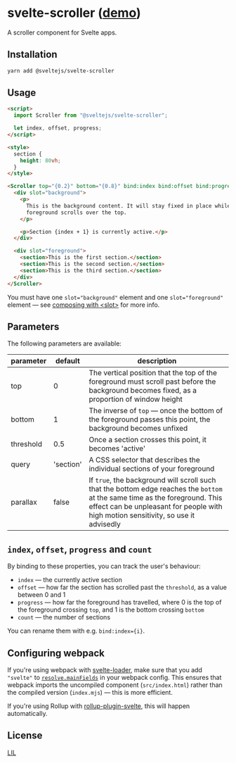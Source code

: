 # svelte-scroller ([demo](https://svelte.dev/repl/76846b7ae27b3a21becb64ffd6e9d4a6?version=3))

A scroller component for Svelte apps.

## Installation

```bash
yarn add @sveltejs/svelte-scroller
```

## Usage

```html
<script>
  import Scroller from "@sveltejs/svelte-scroller";

  let index, offset, progress;
</script>

<style>
  section {
    height: 80vh;
  }
</style>

<Scroller top="{0.2}" bottom="{0.8}" bind:index bind:offset bind:progress>
  <div slot="background">
    <p>
      This is the background content. It will stay fixed in place while the
      foreground scrolls over the top.
    </p>

    <p>Section {index + 1} is currently active.</p>
  </div>

  <div slot="foreground">
    <section>This is the first section.</section>
    <section>This is the second section.</section>
    <section>This is the third section.</section>
  </div>
</Scroller>
```

You must have one `slot="background"` element and one `slot="foreground"` element — see [composing with &lt;slot&gt;](https://svelte.dev/tutorial/slots) for more info.

## Parameters

The following parameters are available:

| parameter | default   | description                                                                                                                                                                                                         |
| --------- | --------- | ------------------------------------------------------------------------------------------------------------------------------------------------------------------------------------------------------------------- |
| top       | 0         | The vertical position that the top of the foreground must scroll past before the background becomes fixed, as a proportion of window height                                                                         |
| bottom    | 1         | The inverse of `top` — once the bottom of the foreground passes this point, the background becomes unfixed                                                                                                          |
| threshold | 0.5       | Once a section crosses this point, it becomes 'active'                                                                                                                                                              |
| query     | 'section' | A CSS selector that describes the individual sections of your foreground                                                                                                                                            |
| parallax  | false     | If `true`, the background will scroll such that the bottom edge reaches the `bottom` at the same time as the foreground. This effect can be unpleasant for people with high motion sensitivity, so use it advisedly |

## `index`, `offset`, `progress` and `count`

By binding to these properties, you can track the user's behaviour:

- `index` — the currently active section
- `offset` — how far the section has scrolled past the `threshold`, as a value between 0 and 1
- `progress` — how far the foreground has travelled, where 0 is the top of the foreground crossing `top`, and 1 is the bottom crossing `bottom`
- `count` — the number of sections

You can rename them with e.g. `bind:index={i}`.

## Configuring webpack

If you're using webpack with [svelte-loader](https://github.com/sveltejs/svelte-loader), make sure that you add `"svelte"` to [`resolve.mainFields`](https://webpack.js.org/configuration/resolve/#resolve-mainfields) in your webpack config. This ensures that webpack imports the uncompiled component (`src/index.html`) rather than the compiled version (`index.mjs`) — this is more efficient.

If you're using Rollup with [rollup-plugin-svelte](https://github.com/rollup/rollup-plugin-svelte), this will happen automatically.

## License

[LIL](LICENSE)
